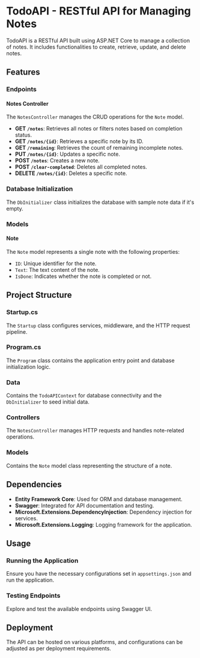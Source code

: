 # TodoAPI - RESTful API for Managing Notes

TodoAPI is a RESTful API built using ASP.NET Core to manage a collection of notes. It includes functionalities to create, retrieve, update, and delete notes.

## Features

### Endpoints

#### Notes Controller
The `NotesController` manages the CRUD operations for the `Note` model.

- **GET `/notes`**: Retrieves all notes or filters notes based on completion status.
- **GET `/notes/{id}`**: Retrieves a specific note by its ID.
- **GET `/remaining`**: Retrieves the count of remaining incomplete notes.
- **PUT `/notes/{id}`**: Updates a specific note.
- **POST `/notes`**: Creates a new note.
- **POST `/clear-completed`**: Deletes all completed notes.
- **DELETE `/notes/{id}`**: Deletes a specific note.

### Database Initialization

The `DbInitializer` class initializes the database with sample note data if it's empty.

### Models

#### Note
The `Note` model represents a single note with the following properties:
- `ID`: Unique identifier for the note.
- `Text`: The text content of the note.
- `IsDone`: Indicates whether the note is completed or not.

## Project Structure

### Startup.cs
The `Startup` class configures services, middleware, and the HTTP request pipeline.

### Program.cs
The `Program` class contains the application entry point and database initialization logic.

### Data
Contains the `TodoAPIContext` for database connectivity and the `DbInitializer` to seed initial data.

### Controllers
The `NotesController` manages HTTP requests and handles note-related operations.

### Models
Contains the `Note` model class representing the structure of a note.

## Dependencies

- **Entity Framework Core**: Used for ORM and database management.
- **Swagger**: Integrated for API documentation and testing.
- **Microsoft.Extensions.DependencyInjection**: Dependency injection for services.
- **Microsoft.Extensions.Logging**: Logging framework for the application.

## Usage

### Running the Application
Ensure you have the necessary configurations set in `appsettings.json` and run the application.

### Testing Endpoints
Explore and test the available endpoints using Swagger UI.

## Deployment
The API can be hosted on various platforms, and configurations can be adjusted as per deployment requirements.

